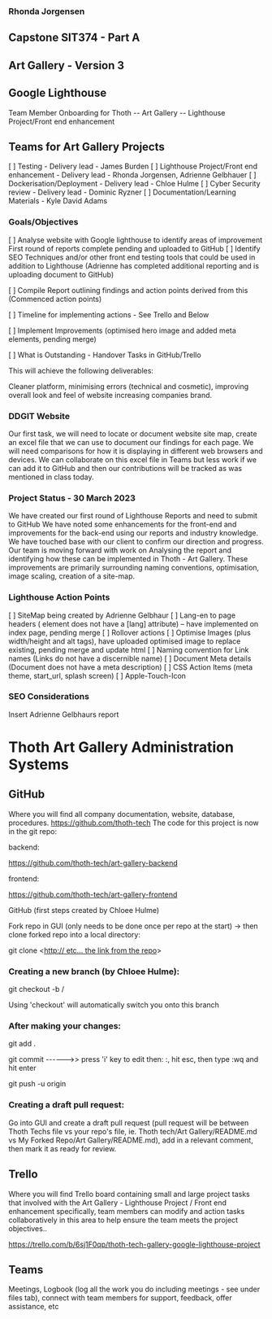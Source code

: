 ### Rhonda Jorgensen
## Capstone SIT374 - Part A
## Art Gallery - Version 3

## Google Lighthouse

Team Member Onboarding for Thoth -- Art Gallery -- Lighthouse Project/Front end enhancement

## Teams for Art Gallery Projects
[ ] Testing - Delivery lead - James Burden
[ ] Lighthouse Project/Front end enhancement - Delivery lead - Rhonda Jorgensen, Adrienne Gelbhauer
[ ] Dockerisation/Deployment - Delivery lead - Chloe Hulme
[ ] Cyber Security review - Delivery lead - Dominic Ryzner
[ ] Documentation/Learning Materials - Kyle David Adams

### Goals/Objectives

[ ] Analyse website with Google lighthouse to identify areas of improvement First round of reports complete pending and uploaded to GitHub 
[ ] Identify SEO Techniques and/or other front end testing tools that could be used in addition to Lighthouse (Adrienne has completed additional reporting and is uploading document to GitHub)

[ ] Compile Report outlining findings and action points derived from this (Commenced action points)

[ ]  Timeline for implementing actions - See Trello and Below

[ ]  Implement Improvements (optimised hero image and added meta elements, pending merge)

[ ]  What is Outstanding - Handover Tasks in GitHub/Trello

This will achieve the following deliverables:

Cleaner platform, minimising errors (technical and cosmetic), improving overall look and feel of website increasing companies brand.

### DDGIT Website

Our first task, we will need to locate or document website site map, create an excel file that we can use to document our findings for each page. We will need comparisons for how it is displaying in different web browsers and devices. We can collaborate on this excel file in Teams but less work if we can add it to GitHub and then our contributions will be tracked as was mentioned in class today.
### Project Status - 30 March 2023

We have created our first round of Lighthouse Reports and need to submit to GitHub
We have noted some enhancements for the front-end and improvements for the back-end using our reports and industry knowledge. We have touched base with our client to confirm our direction and progress. Our team is moving forward with work on Analysing the report and identifying how these can be implemented in Thoth - Art Gallery. These improvements are primarily surrounding naming conventions, optimisation, image scaling, creation of a site-map.


### Lighthouse Action Points
[ ] SiteMap being created by Adrienne Gelbhaur
[ ] Lang-en to page headers (<html> element does not have a [lang] attribute) – have implemented on index page, pending merge
[ ] Rollover actions
[ ] Optimise Images (plus width/height and alt tags), have uploaded optimised image to replace existing, pending merge and update html
[ ] Naming convention for Link names (Links do not have a discernible name)
[ ] Document Meta details (Document does not have a meta description)
[ ] CSS Action Items (meta theme, start_url, splash screen)
[ ] Apple-Touch-Icon

### SEO Considerations

Insert Adrienne Gelbhaurs report

# Thoth Art Gallery Administration Systems

## GitHub

Where you will find all company documentation, website, database, procedures.
<https://github.com/thoth-tech>
The code for this project is now in the git repo:

backend:

<https://github.com/thoth-tech/art-gallery-backend>

frontend:

https://github.com/thoth-tech/art-gallery-frontend

GitHub (first steps created by Chloee Hulme)

Fork repo in GUI (only needs to be done once per repo at the start) -> then clone forked repo into a local directory:

git clone <[http:// etc... the link from the repo](http://%20etc...%20the%20link%20from%20the%20repo)>

### Creating a new branch (by Chloee Hulme):

git checkout -b <topic>/<branch description>

Using 'checkout' will automatically switch you onto this branch

### After making your changes:

git add .

git commit ------>> press 'i' key to edit then: <topic>:<message>, hit esc, then type :wq and hit enter

git push -u origin <your new branch name>

### Creating a draft pull request:

Go into GUI and create a draft pull request (pull request will be between Thoth Techs file vs your repo's file, ie. Thoth tech/Art Gallery/README.md vs My Forked Repo/Art Gallery/README.md), add in a relevant comment, then mark it as ready for review.


## Trello

Where you will find Trello board containing small and large project tasks that involved with the Art Gallery - Lighthouse Project / Front end enhancement specifically, team members can modify and action tasks collaboratively in this area to help ensure the team meets the project objectives..

https://trello.com/b/6sj1F0qp/thoth-tech-gallery-google-lighthouse-project

## Teams

Meetings, Logbook (log all the work you do including meetings - see under files tab), connect with team members for support, feedback, offer assistance, etc


